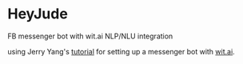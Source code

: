 # HeyJude
FB messenger bot with wit.ai NLP/NLU integration

using Jerry Yang's <a href= "https://github.com/jw84/messenger-bot-witai-tutorial" >tutorial</a> for setting up a messenger bot with <a href= "https://wit.ai/">wit.ai</a>.


